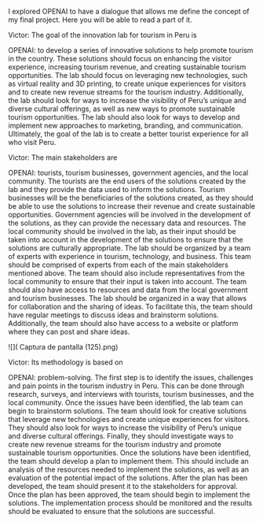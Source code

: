 I explored OPENAI to have a dialogue that allows me define the concept of my final project. Here you will be able to read a part of it.

Victor: The goal of the innovation lab for tourism in Peru is

OPENAI: to develop a series of innovative solutions to help promote tourism in the country. These solutions should focus on enhancing the visitor experience, increasing tourism revenue, and creating sustainable tourism opportunities. The lab should focus on leveraging new technologies, such as virtual reality and 3D printing, to create unique experiences for visitors and to create new revenue streams for the tourism industry. Additionally, the lab should look for ways to increase the visibility of Peru’s unique and diverse cultural offerings, as well as new ways to promote sustainable tourism opportunities. The lab should also look for ways to develop and implement new approaches to marketing, branding, and communication. Ultimately, the goal of the lab is to create a better tourist experience for all who visit Peru.

Victor: The main stakeholders are

OPENAI: tourists, tourism businesses, government agencies, and the local community. The tourists are the end users of the solutions created by the lab and they provide the data used to inform the solutions. Tourism businesses will be the beneficiaries of the solutions created, as they should be able to use the solutions to increase their revenue and create sustainable opportunities. Government agencies will be involved in the development of the solutions, as they can provide the necessary data and resources. The local community should be involved in the lab, as their input should be taken into account in the development of the solutions to ensure that the solutions are culturally appropriate. 
The lab should be organized by a team of experts with experience in tourism, technology, and business. This team should be comprised of experts from each of the main stakeholders mentioned above. The team should also include representatives from the local community to ensure that their input is taken into account. The team should also have access to resources and data from the local government and tourism businesses. 
The lab should be organized in a way that allows for collaboration and the sharing of ideas. To facilitate this, the team should have regular meetings to discuss ideas and brainstorm solutions. Additionally, the team should also have access to a website or platform where they can post and share ideas.

![]( Captura de pantalla (125).png)

Victor: Its methodology is based on

OPENAI: problem-solving. The first step is to identify the issues, challenges and pain points in the tourism industry in Peru. This can be done through research, surveys, and interviews with tourists, tourism businesses, and the local community. Once the issues have been identified, the lab team can begin to brainstorm solutions. The team should look for creative solutions that leverage new technologies and create unique experiences for visitors. They should also look for ways to increase the visibility of Peru’s unique and diverse cultural offerings. Finally, they should investigate ways to create new revenue streams for the tourism industry and promote sustainable tourism opportunities. 
Once the solutions have been identified, the team should develop a plan to implement them. This should include an analysis of the resources needed to implement the solutions, as well as an evaluation of the potential impact of the solutions. After the plan has been developed, the team should present it to the stakeholders for approval. Once the plan has been approved, the team should begin to implement the solutions. The implementation process should be monitored and the results should be evaluated to ensure that the solutions are successful.
